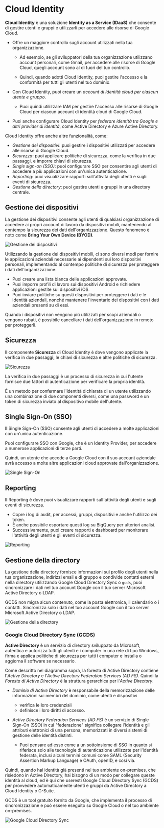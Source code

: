 # Cloud Identity

**Cloud Identity** è una soluzione **Identity as a Service (IDaaS)** che consente di gestire utenti e gruppi e utilizzarli per accedere alle risorse di Google Cloud.

- Offre un maggiore controllo sugli account utilizzati nella tua organizzazione.

  - Ad esempio, se gli sviluppatori della tua organizzazione utilizzano account personali, come Gmail, per accedere alle risorse di Google Cloud, quegli account sono al di fuori del tuo controllo.

  - Quindi, quando adotti Cloud Identity, puoi gestire l'accesso e la conformità per tutti gli utenti nel tuo dominio.

- Con Cloud Identity, puoi creare un *account di identità cloud per ciascun utente e gruppo*.

  - Puoi quindi utilizzare IAM per gestire l'accesso alle risorse di Google Cloud per ciascun account di identità cloud di Google Cloud.

- Puoi anche configurare Cloud Identity per *federare identità tra Google e altri provider di identità*, come Active Directory e Azure Active Directory.

Cloud Identity offre anche altre funzionalità, come:

- *Gestione dei dispositivi*: puoi gestire i dispositivi utilizzati per accedere alle risorse di Google Cloud.
- *Sicurezza*: puoi applicare politiche di sicurezza, come la verifica in due passaggi, e imporre chiavi di sicurezza.
- *Single sign-on (SSO)*: puoi configurare SSO per consentire agli utenti di accedere a più applicazioni con un'unica autenticazione.
- *Reporting*: puoi visualizzare rapporti sull'attività degli utenti e sugli eventi di sicurezza.
- *Gestione della directory*: puoi gestire utenti e gruppi in una directory centrale.

## Gestione dei dispositivi

La gestione dei dispositivi consente agli utenti di qualsiasi organizzazione di accedere ai propri account di lavoro da dispositivi mobili, mantenendo al contempo la sicurezza dei dati dell'organizzazione. Questo fenomeno è noto come **Bring Your Own Device (BYOD)**.

![Gestione dei dispositivi](../images/04_Cloud_Identity_01.png)

Utilizzando la gestione dei dispositivi mobili, ci sono diversi modi per fornire le applicazioni aziendali necessarie ai dipendenti sui loro dispositivi personali, implementando al contempo politiche di sicurezza per proteggere i dati dell'organizzazione.

- Puoi creare una lista bianca delle applicazioni approvate.
- Puoi imporre profili di lavoro sui dispositivi Android e richiedere applicazioni gestite sui dispositivi iOS.
- Puoi inviare politiche su questi dispositivi per proteggere i dati e le identità aziendali, nonché mantenere l'inventario dei dispositivi con i dati aziendali presenti su di essi.

Quando i dispositivi non vengono più utilizzati per scopi aziendali o vengono rubati, è possibile cancellare i dati dell'organizzazione in remoto per proteggerli.

## Sicurezza

Il componente **Sicurezza** di Cloud Identity è dove vengono applicate la verifica in due passaggi, le chiavi di sicurezza e altre politiche di sicurezza.

![Sicurezza](../images/04_Cloud_Identity_02.png)

La verifica in due passaggi è un processo di sicurezza in cui l'utente fornisce due fattori di autenticazione per verificare la propria identità.

È un metodo per confermare l'identità dichiarata di un utente utilizzando una combinazione di due componenti diversi, come una password e un token di sicurezza inviato al dispositivo mobile dell'utente.

## Single Sign-On (SSO)

Il Single Sign-On (SSO) consente agli utenti di accedere a molte applicazioni con un'unica autenticazione.

Puoi configurare SSO con Google, che è un Identity Provider, per accedere a numerose applicazioni di terze parti.

Quindi, un utente che accede a Google Cloud con il suo account aziendale avrà accesso a molte altre applicazioni cloud approvate dall'organizzazione.

![Single Sign-On](../images/04_Cloud_Identity_03.png)

## Reporting

Il Reporting è dove puoi visualizzare rapporti sull'attività degli utenti e sugli eventi di sicurezza.

- Copre i log di audit, per accessi, gruppi, dispositivi e anche l'utilizzo dei token.
- È anche possibile esportare questi log su BigQuery per ulteriori analisi.
- Successivamente, puoi creare rapporti e dashboard per monitorare l'attività degli utenti e gli eventi di sicurezza.

![Reporting](../images/04_Cloud_Identity_04.png)

## Gestione della directory

La gestione della directory fornisce informazioni sul profilo degli utenti nella tua organizzazione, indirizzi email e di gruppo e condivide contatti esterni nella directory utilizzando Google Cloud Directory Sync o `gcds`, puoi sincronizzare i dati nel tuo account Google con il tuo server Microsoft Active Directory o LDAP.

GCDS non migra alcun contenuto, come la posta elettronica, il calendario o i contatti. Sincronizza solo i dati nel tuo account Google con il tuo server Microsoft Active Directory o LDAP.

![Gestione della directory](../images/04_Cloud_Identity_05.png)

### Google Cloud Directory Sync (GCDS)

**Active Directory** è un servizio di directory sviluppato da Microsoft, autentica e autorizza tutti gli utenti e i computer in una rete di tipo Windows, firma e applica politiche di sicurezza per tutti i computer e installa o aggiorna il software se necessario.

Come descritto nel diagramma sopra, la foresta di Active Directory contiene l'*Active Directory* e l'*Active Directory Federation Services (AD FS)*. Quindi la *Foresta di Active Directory* è la struttura gerarchica per l'*Active Directory*.

- *Dominio di Active Directory* è responsabile della memorizzazione delle informazioni sui membri del dominio, come utenti e dispositivi
  - verifica le loro credenziali
  - definisce i loro diritti di accesso.

- *Active Directory Federation Services (AD FS)* è un servizio di Single Sign-On (SSO) in cui "federazione" significa collegare l'identità e gli attributi elettronici di una persona, memorizzati in diversi sistemi di gestione delle identità distinti.
  - Puoi pensare ad esso come a un sottoinsieme di SSO in quanto si riferisce solo alle tecnologie di autenticazione utilizzate per l'identità federata, inclusi alcuni termini comuni come SAML (Security Assertion Markup Language) e OAuth, openID, e così via.

Quindi, quando hai identità già presenti nel tuo ambiente on-premises, che risiedono in Active Directory, hai bisogno di un modo per collegare queste identità al cloud, ed è qui che useresti Google Cloud Directory Sync (GCDS) per provvedere automaticamente utenti e gruppi da Active Directory a Cloud Identity o G-Suite.

GCDS è un tool gratuito fornito da Google, che implementa il processo di sincronizzazione e può essere eseguito su Google Cloud o nel tuo ambiente on-premises.

![Google Cloud Directory Sync](../images/04_Cloud_Identity_06.png)